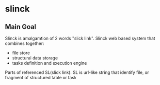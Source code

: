 # slinck

## Main Goal

Slinck is amalgamtion of 2 words "slick link". 
Slinck web based system that combines together: 
 * file store
 * structural data storage
 * tasks definition and execution engine

Parts of referenced SL(slick link). SL is url-like string that identify file, or fragment of structured table or task  
